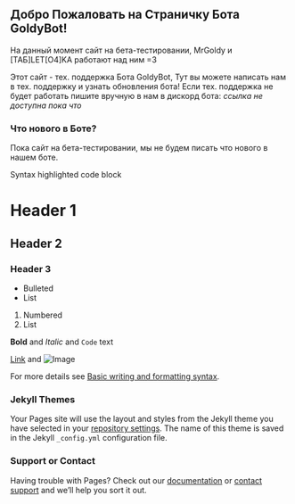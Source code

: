 ## Добро Пожаловать на Страничку Бота GoldyBot!
На данный момент сайт на бета-тестировании, MrGoldy и [ТАБ]LET[O4]KA работают над ним =3

Этот сайт - тех. поддержка Бота GoldyBot, Тут вы можете написать нам в тех. поддержку и узнать обновления бота! Если тех. поддержка не будет работать пишите вручную в нам в дискорд бота: *ссылка не доступна пока что*

### Что нового в Боте?

Пока сайт на бета-тестировании, мы не будем писать что нового в нашем боте.


Syntax highlighted code block

# Header 1
## Header 2
### Header 3

- Bulleted
- List

1. Numbered
2. List

**Bold** and _Italic_ and `Code` text

[Link](url) and ![Image](src)


For more details see [Basic writing and formatting syntax](https://docs.github.com/en/github/writing-on-github/getting-started-with-writing-and-formatting-on-github/basic-writing-and-formatting-syntax).

### Jekyll Themes

Your Pages site will use the layout and styles from the Jekyll theme you have selected in your [repository settings](https://github.com/nikitosPy/goldymine/settings/pages). The name of this theme is saved in the Jekyll `_config.yml` configuration file.

### Support or Contact

Having trouble with Pages? Check out our [documentation](https://docs.github.com/categories/github-pages-basics/) or [contact support](https://support.github.com/contact) and we’ll help you sort it out.
